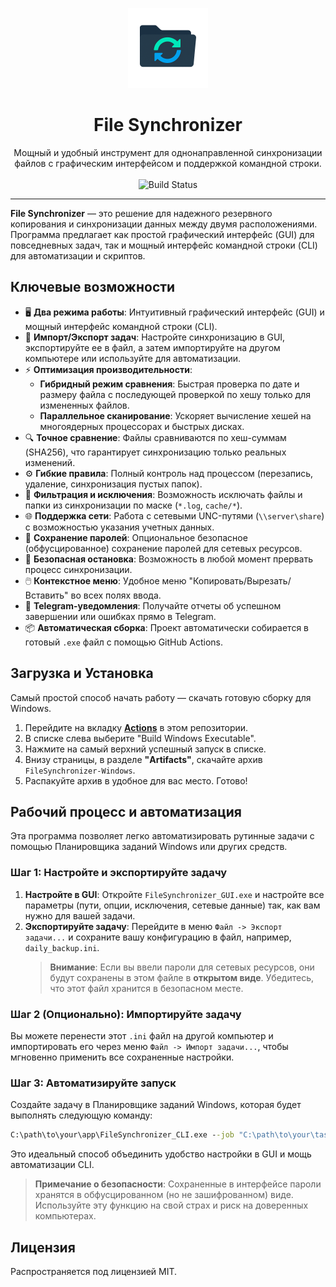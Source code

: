 <p align="center">
  <img src="assets/icon.png" alt="File Synchronizer Icon" width="128"/>
</p>

<h1 align="center">File Synchronizer</h1>

<p align="center">
  Мощный и удобный инструмент для однонаправленной синхронизации файлов с графическим интерфейсом и поддержкой командной строки.
  <br/>
  <br/>
  <img alt="Build Status" src="https://github.com/lammeronline/FS/actions/workflows/build.yml/badge.svg">
</p>

---

**File Synchronizer** — это решение для надежного резервного копирования и синхронизации данных между двумя расположениями. Программа предлагает как простой графический интерфейс (GUI) для повседневных задач, так и мощный интерфейс командной строки (CLI) для автоматизации и скриптов.

## Ключевые возможности

*   🖥️ **Два режима работы**: Интуитивный графический интерфейс (GUI) и мощный интерфейс командной строки (CLI).
*   🔄 **Импорт/Экспорт задач**: Настройте синхронизацию в GUI, экспортируйте ее в файл, а затем импортируйте на другом компьютере или используйте для автоматизации.
*   ⚡ **Оптимизация производительности**:
    *   **Гибридный режим сравнения**: Быстрая проверка по дате и размеру файла с последующей проверкой по хешу только для измененных файлов.
    *   **Параллельное сканирование**: Ускоряет вычисление хешей на многоядерных процессорах и быстрых дисках.
*   🔍 **Точное сравнение**: Файлы сравниваются по хеш-суммам (SHA256), что гарантирует синхронизацию только реальных изменений.
*   ⚙️ **Гибкие правила**: Полный контроль над процессом (перезапись, удаление, синхронизация пустых папок).
*   🚫 **Фильтрация и исключения**: Возможность исключать файлы и папки из синхронизации по маске (`*.log`, `cache/*`).
*   🌐 **Поддержка сети**: Работа с сетевыми UNC-путями (`\\server\share`) с возможностью указания учетных данных.
*   🔐 **Сохранение паролей**: Опциональное безопасное (обфусцированное) сохранение паролей для сетевых ресурсов.
*   🛑 **Безопасная остановка**: Возможность в любой момент прервать процесс синхронизации.
*   🖱️ **Контекстное меню**: Удобное меню "Копировать/Вырезать/Вставить" во всех полях ввода.
*   💬 **Telegram-уведомления**: Получайте отчеты об успешном завершении или ошибках прямо в Telegram.
*   📦 **Автоматическая сборка**: Проект автоматически собирается в готовый `.exe` файл с помощью GitHub Actions.

## Загрузка и Установка

Самый простой способ начать работу — скачать готовую сборку для Windows.

1.  Перейдите на вкладку **[Actions](https://github.com/lammeronline/FS/actions)** в этом репозитории.
2.  В списке слева выберите "Build Windows Executable".
3.  Нажмите на самый верхний успешный запуск в списке.
4.  Внизу страницы, в разделе **"Artifacts"**, скачайте архив `FileSynchronizer-Windows`.
5.  Распакуйте архив в удобное для вас место. Готово!

## Рабочий процесс и автоматизация

Эта программа позволяет легко автоматизировать рутинные задачи с помощью Планировщика заданий Windows или других средств.

### Шаг 1: Настройте и экспортируйте задачу

1.  **Настройте в GUI**: Откройте `FileSynchronizer_GUI.exe` и настройте все параметры (пути, опции, исключения, сетевые данные) так, как вам нужно для вашей задачи.
2.  **Экспортируйте задачу**: Перейдите в меню `Файл -> Экспорт задачи...` и сохраните вашу конфигурацию в файл, например, `daily_backup.ini`.
    > **Внимание**: Если вы ввели пароли для сетевых ресурсов, они будут сохранены в этом файле в **открытом виде**. Убедитесь, что этот файл хранится в безопасном месте.

### Шаг 2 (Опционально): Импортируйте задачу

Вы можете перенести этот `.ini` файл на другой компьютер и импортировать его через меню `Файл -> Импорт задачи...`, чтобы мгновенно применить все сохраненные настройки.

### Шаг 3: Автоматизируйте запуск

Создайте задачу в Планировщике заданий Windows, которая будет выполнять следующую команду:

```cmd
C:\path\to\your\app\FileSynchronizer_CLI.exe --job "C:\path\to\your\tasks\daily_backup.ini"
```

Это идеальный способ объединить удобство настройки в GUI и мощь автоматизации CLI.

> **Примечание о безопасности**: Сохраненные в интерфейсе пароли хранятся в обфусцированном (но не зашифрованном) виде. Используйте эту функцию на свой страх и риск на доверенных компьютерах.

## Лицензия

Распространяется под лицензией MIT.